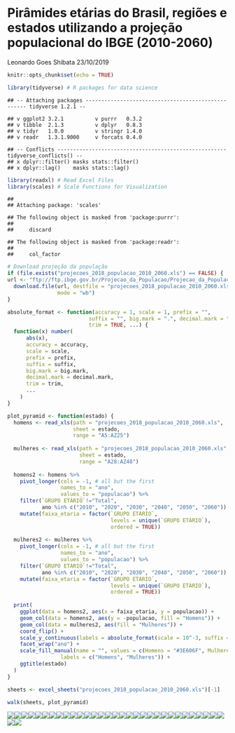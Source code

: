 Pirâmides etárias do Brasil, regiões e estados utilizando a projeção
populacional do IBGE (2010-2060)
================
Leonardo Goes Shibata
23/10/2019

``` r
knitr::opts_chunk$set(echo = TRUE)

library(tidyverse) # R packages for data science
```

    ## -- Attaching packages --------------------------------------------------- tidyverse 1.2.1 --

    ## v ggplot2 3.2.1          v purrr   0.3.2     
    ## v tibble  2.1.3          v dplyr   0.8.3     
    ## v tidyr   1.0.0          v stringr 1.4.0     
    ## v readr   1.3.1.9000     v forcats 0.4.0

    ## -- Conflicts ------------------------------------------------------ tidyverse_conflicts() --
    ## x dplyr::filter() masks stats::filter()
    ## x dplyr::lag()    masks stats::lag()

``` r
library(readxl) # Read Excel Files
library(scales) # Scale Functions for Visualization
```

    ## 
    ## Attaching package: 'scales'

    ## The following object is masked from 'package:purrr':
    ## 
    ##     discard

    ## The following object is masked from 'package:readr':
    ## 
    ##     col_factor

``` r
# Download projeção da população
if (file.exists("projecoes_2018_populacao_2010_2060.xls") == FALSE) {
url <- "ftp://ftp.ibge.gov.br/Projecao_da_Populacao/Projecao_da_Populacao_2018/projecoes_2018_populacao_2010_2060.xls"
  download.file(url, destfile = "projecoes_2018_populacao_2010_2060.xls",
                mode = "wb")
}
```

``` r
absolute_format <- function(accuracy = 1, scale = 1, prefix = "",
                          suffix = "", big.mark = ".", decimal.mark = ",",
                          trim = TRUE, ...) {
  function(x) number(
      abs(x),
      accuracy = accuracy,
      scale = scale,
      prefix = prefix,
      suffix = suffix,
      big.mark = big.mark,
      decimal.mark = decimal.mark,
      trim = trim,
      ...
    )
}

plot_pyramid <- function(estado) {
  homens <- read_xls(path = "projecoes_2018_populacao_2010_2060.xls",
                     sheet = estado,
                     range = "A5:AZ25")
  
  mulheres <- read_xls(path = "projecoes_2018_populacao_2010_2060.xls",
                       sheet = estado,
                       range = "A28:AZ48")
  
  homens2 <- homens %>%
    pivot_longer(cols = -1, # all but the first
                 names_to = "ano",
                 values_to = "populacao") %>%
    filter(`GRUPO ETÁRIO`!="Total",
           ano %in% c("2010", "2020", "2030", "2040", "2050", "2060")) %>%
    mutate(faixa_etaria = factor(`GRUPO ETÁRIO`,
                                 levels = unique(`GRUPO ETÁRIO`),
                                 ordered = TRUE))
  
  mulheres2 <- mulheres %>%
    pivot_longer(cols = -1, # all but the first
                 names_to = "ano",
                 values_to = "populacao") %>%
    filter(`GRUPO ETÁRIO`!="Total",
           ano %in% c("2010", "2020", "2030", "2040", "2050", "2060")) %>%
    mutate(faixa_etaria = factor(`GRUPO ETÁRIO`,
                                 levels = unique(`GRUPO ETÁRIO`),
                                 ordered = TRUE))
  
  print(
    ggplot(data = homens2, aes(x = faixa_etaria, y = populacao)) +
    geom_col(data = homens2, aes(y = -populacao, fill = "Homens")) +
    geom_col(data = mulheres2, aes(fill = "Mulheres")) +
    coord_flip() +
    scale_y_continuous(labels = absolute_format(scale = 10^-3, suffix = " mil")) +
    facet_wrap("ano") +
    scale_fill_manual(name = "", values = c(Homens = "#3E606F", Mulheres = "#8C3F4D"),
                 labels = c("Homens", "Mulheres")) +
    ggtitle(estado)
  )
}
```

``` r
sheets <- excel_sheets("projecoes_2018_populacao_2010_2060.xls")[-1]

walk(sheets, plot_pyramid)
```

![](README_files/figure-gfm/plot-1.png)<!-- -->![](README_files/figure-gfm/plot-2.png)<!-- -->![](README_files/figure-gfm/plot-3.png)<!-- -->![](README_files/figure-gfm/plot-4.png)<!-- -->![](README_files/figure-gfm/plot-5.png)<!-- -->![](README_files/figure-gfm/plot-6.png)<!-- -->![](README_files/figure-gfm/plot-7.png)<!-- -->![](README_files/figure-gfm/plot-8.png)<!-- -->![](README_files/figure-gfm/plot-9.png)<!-- -->![](README_files/figure-gfm/plot-10.png)<!-- -->![](README_files/figure-gfm/plot-11.png)<!-- -->![](README_files/figure-gfm/plot-12.png)<!-- -->![](README_files/figure-gfm/plot-13.png)<!-- -->![](README_files/figure-gfm/plot-14.png)<!-- -->![](README_files/figure-gfm/plot-15.png)<!-- -->![](README_files/figure-gfm/plot-16.png)<!-- -->![](README_files/figure-gfm/plot-17.png)<!-- -->![](README_files/figure-gfm/plot-18.png)<!-- -->![](README_files/figure-gfm/plot-19.png)<!-- -->![](README_files/figure-gfm/plot-20.png)<!-- -->![](README_files/figure-gfm/plot-21.png)<!-- -->![](README_files/figure-gfm/plot-22.png)<!-- -->![](README_files/figure-gfm/plot-23.png)<!-- -->![](README_files/figure-gfm/plot-24.png)<!-- -->![](README_files/figure-gfm/plot-25.png)<!-- -->![](README_files/figure-gfm/plot-26.png)<!-- -->![](README_files/figure-gfm/plot-27.png)<!-- -->![](README_files/figure-gfm/plot-28.png)<!-- -->![](README_files/figure-gfm/plot-29.png)<!-- -->![](README_files/figure-gfm/plot-30.png)<!-- -->![](README_files/figure-gfm/plot-31.png)<!-- -->![](README_files/figure-gfm/plot-32.png)<!-- -->![](README_files/figure-gfm/plot-33.png)<!-- -->
